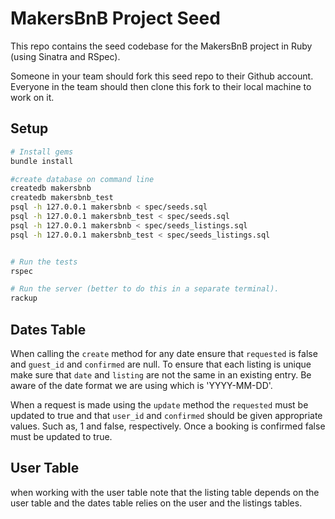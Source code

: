 # MakersBnB Project Seed

This repo contains the seed codebase for the MakersBnB project in Ruby (using Sinatra and RSpec).

Someone in your team should fork this seed repo to their Github account. Everyone in the team should then clone this fork to their local machine to work on it.

## Setup

```bash
# Install gems
bundle install

#create database on command line
createdb makersbnb
createdb makersbnb_test
psql -h 127.0.0.1 makersbnb < spec/seeds.sql
psql -h 127.0.0.1 makersbnb_test < spec/seeds.sql
psql -h 127.0.0.1 makersbnb < spec/seeds_listings.sql
psql -h 127.0.0.1 makersbnb_test < spec/seeds_listings.sql


# Run the tests
rspec

# Run the server (better to do this in a separate terminal).
rackup
```

## Dates Table
When calling the `create` method for any date ensure that `requested` is false and `guest_id` and `confirmed` are null.
To ensure that each listing is unique make sure that `date` and `listing` are not the same in an existing entry.
Be aware of the date format we are using which is 'YYYY-MM-DD'.

When a request is made using the `update` method the `requested` must be updated to true and that `user_id` and `confirmed` should be given appropriate values. Such as, 1 and false, respectively.
Once a booking is confirmed false must be updated to true. 

## User Table
when working with the user table note that the listing table depends on the user table and the  dates table relies on the user and the listings tables.
